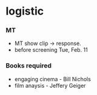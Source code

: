 # logistic
### MT
 - MT show clip -> response.
 - before screening Tue, Feb. 11  
###  Books required
- engaging cinema - Bill Nichols
- film anaysis - Jeffery Geiger